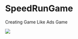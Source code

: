 # SpeedRunGame
Creating Game Like Ads Game

<img src='https://www.linkpicture.com/q/LooksLikeThis.png' type='image'>
